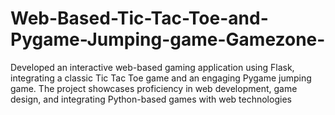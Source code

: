 # Web-Based-Tic-Tac-Toe-and-Pygame-Jumping-game-Gamezone-
Developed an interactive web-based gaming application using Flask, integrating a classic Tic Tac Toe game and an engaging Pygame jumping game. The project showcases proficiency in web development, game design, and integrating Python-based games with web technologies
